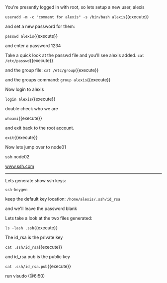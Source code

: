 You're presently logged in with root, so lets setup a new user, alexis

`useradd -m -c "comment for alexis" -s /bin/bash alexis`{{execute}}

and set a new password for them:

`passwd alexis`{{execute}}

and enter a password 1234

Take a quick look at the passwd file and you'll see alexis added.
`cat /etc/passwd`{{execute}}

and the group file:
`cat /etc/group`{{execute}}

and the groups command:
`group alexis`{{execute}}

Now login to alexis

`login alexis`{{execute}}

double check who we are

`whoami`{{execute}}

and exit back to the root account.

`exit`{{execute}}

Now lets jump over to node01

ssh node02


www.ssh.com

----------
Lets generate show ssh keys:

`ssh-keygen`

keep the default key location:  `/home/alexis/.ssh/id_rsa`

and we'll leave the password blank

Lets take a look at the two files generated:

`ls -lash .ssh`{{execute}}

The id_rsa is the private key

`cat .ssh/id_rsa`{{execute}}

and id_rsa.pub is the public key

`cat .ssh/id_rsa.pub`{{execute}}

run    visudo      (@6:50)




